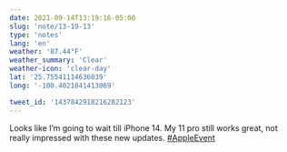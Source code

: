 ```yaml
---
date: 2021-09-14T13:19:16-05:00
slug: 'note/13-19-13'
type: 'notes'
lang: 'en'
weather: '87.44°F'
weather_summary: 'Clear'
weather-icon: 'clear-day'
lat: '25.75541114636039'
long: '-100.4021841413069'

tweet_id: '1437842918216282123'
---
```

Looks like I’m going to wait till iPhone 14. My 11 pro still works great, not really impressed with these new updates. [#AppleEvent](https://twitter.com/hashtag/AppleEvent)